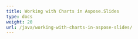 ```yaml
---
title: Working with Charts in Aspose.Slides
type: docs
weight: 20
url: /java/working-with-charts-in-aspose-slides/
---
```


